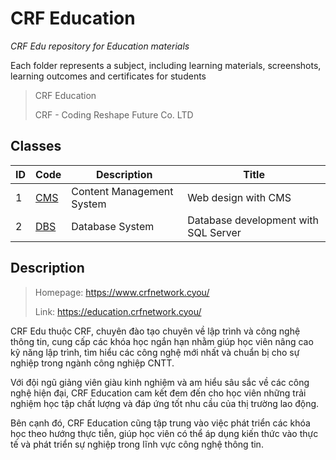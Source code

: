 # CRF Education

*CRF Edu repository for Education materials*

Each folder represents a subject, including learning materials, screenshots, learning outcomes and certificates for students

> CRF Education
>
> CRF - Coding Reshape Future Co. LTD

## Classes

| ID | Code | Description | Title |
| --- | --- | --- | --- |
| 1 | [CMS](./CMS) | Content Management System | Web design with CMS |
| 2 | [DBS](./DBS) | Database System | Database development with SQL Server |

## Description

> Homepage: https://www.crfnetwork.cyou/
>
> Link: https://education.crfnetwork.cyou/

CRF Edu thuộc CRF, chuyên đào tạo chuyên về lập trình và công nghệ thông tin, cung cấp các khóa học ngắn hạn nhằm giúp học viên nâng cao kỹ năng lập trình, tìm hiểu các công nghệ mới nhất và chuẩn bị cho sự nghiệp trong ngành công nghiệp CNTT.

Với đội ngũ giảng viên giàu kinh nghiệm và am hiểu sâu sắc về các công nghệ hiện đại, CRF Education cam kết đem đến cho học viên những trải nghiệm học tập chất lượng và đáp ứng tốt nhu cầu của thị trường lao động.

Bên cạnh đó, CRF Education cũng tập trung vào việc phát triển các khóa học theo hướng thực tiễn, giúp học viên có thể áp dụng kiến thức vào thực tế và phát triển sự nghiệp trong lĩnh vực công nghệ thông tin.
